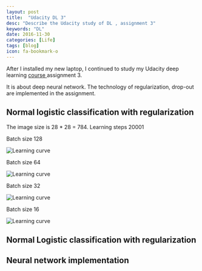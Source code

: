 ```yaml
---
layout: post
title:  "Udacity DL 3"
desc: "Describe the Udacity study of DL , assignment 3"
keywords: "DL"
date: 2016-11-30
categories: [Life]
tags: [blog]
icon: fa-bookmark-o
---
```


After I installed my new laptop, I continued to study my Udacity deep learning
[course ](https://classroom.udacity.com/courses/ud730) assignment 3.

It is about deep neural network.
The technology of regularization, drop-out are implemented in the assignment.

## Normal logistic classification with regularization

The image size is 28 * 28 = 784.
Learning steps 20001

Batch size 128

![Learning curve](https://rdcsung.github.io/static/img/blog/udacity/learning_curve_1.png)

Batch size 64

![Learning curve](https://rdcsung.github.io/static/img/blog/udacity/learning_curve_2.png)

Batch size 32

![Learning curve](https://rdcsung.github.io/static/img/blog/udacity/learning_curve_3.png)

Batch size 16

![Learning curve](https://rdcsung.github.io/static/img/blog/udacity/learning_curve_3.png)


## Normal Logistic classification with regularization

## Neural network implementation

